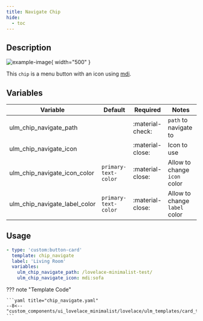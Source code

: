 ```yaml
---
title: Navigate Chip
hide:
  - toc
---
```

<!-- markdownlint-disable MD046 -->

## Description

![example-image](../../assets/img/ulm_chips/chip_navigate.png){ width="500" }

This `chip` is a menu button with an icon using [mdi](https://materialdesignicons.com/).

## Variables

| Variable | Default | Required         | Notes             |
|----------|---------|------------------|-------------------|
|ulm_chip_navigate_path     |         | :material-check: | `path` to navigate to |
|ulm_chip_navigate_icon     |         | :material-close: | Icon to use |
|ulm_chip_navigate_icon_color| `primary-text-color` | :material-close: | Allow to change `icon` color |
|ulm_chip_navigate_label_color| `primary-text-color` | :material-close: | Allow to change `label` color |

## Usage

```yaml
- type: 'custom:button-card'
  template: chip_navigate
  label: 'Living Room'
  variables:
    ulm_chip_navigate_path: /lovelace-minimalist-test/
    ulm_chip_navigate_icon: mdi:sofa
```

??? note "Template Code"

    ```yaml title="chip_navigate.yaml"
    --8<-- "custom_components/ui_lovelace_minimalist/lovelace/ulm_templates/card_templates/chips/chip_navigate.yaml"
    ```
